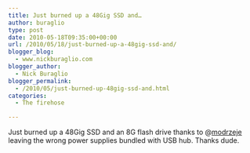 ```yaml
---
title: Just burned up a 48Gig SSD and…
author: buraglio
type: post
date: 2010-05-18T09:35:00+00:00
url: /2010/05/18/just-burned-up-a-48gig-ssd-and/
blogger_blog:
  - www.nickburaglio.com
blogger_author:
  - Nick Buraglio
blogger_permalink:
  - /2010/05/just-burned-up-48gig-ssd-and.html
categories:
  - The firehose

---
```

Just burned up a 48Gig SSD and an 8G flash drive thanks to @[modrzeje][1] leaving the wrong power supplies bundled with USB hub. Thanks dude.

 [1]: http://twitter.com/modrzeje